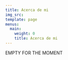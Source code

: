 ```yaml
---
title: Acerca de mi
img_src: 
template: page
menus:
  main:
    weight: 0
    title: Acerca de mi
---
```


EMPTY FOR THE MOMENT
